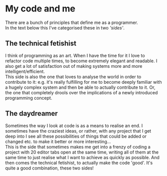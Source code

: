 # My code and me

There are a bunch of principles that define me as a programmer.  
In the text below this I've categorised these in two _'sides'_.

## The technical fetishist

I think of programming as an art. When I have the time for it I love to refactor code multiple times, to become extremely elegant and readable. I also get a lot of satisfaction out of making systems more and more intelligent/efficient.  
This side is also the one that loves to analyse the world in order to contribute to it: e.g. it's really fulfilling for me to become deeply familiar with a hugely complex system and then be able to actually contribute to it. Or, the one that completely drools over the implications of a newly introduced programming concept.

## The daydreamer

Sometimes the way I look at code is as a means to realise an end. I sometimes have the craziest ideas, or rather, with any project that I get deep into I see all these possibilities of things that could be added or changed etc. to make it better or more interesting...  
This is the side that sometimes makes me get into a frenzy of coding a project with 20 editor tabs open at the same time, writing all of them at the same time to just realise what I want to achieve as quickly as possible. And then comes the technical fetishist, to actually make the code 'good'. It's quite a good combination, these two sides!